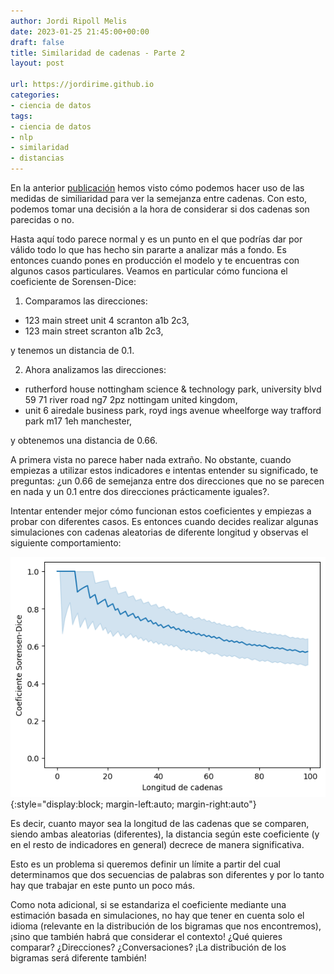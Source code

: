```yaml
---
author: Jordi Ripoll Melis
date: 2023-01-25 21:45:00+00:00
draft: false
title: Similaridad de cadenas - Parte 2
layout: post

url: https://jordirime.github.io
categories:
- ciencia de datos
tags:
- ciencia de datos
- nlp
- similaridad
- distancias
---
```


En la anterior [publicación](https://jordirime.github.io/2023-01-25-string-similarity-part1/) hemos visto cómo podemos hacer uso de las medidas de similiaridad para ver la semejanza entre cadenas. Con esto, podemos tomar una decisión a la hora de considerar si dos cadenas son parecidas o no.

Hasta aquí todo parece normal y es un punto en el que podrías dar por válido todo lo que has hecho sin pararte a analizar más a fondo. Es entonces cuando pones en producción el modelo y te encuentras con algunos casos particulares. Veamos en particular cómo funciona el coeficiente de Sorensen-Dice:

1. Comparamos las direcciones:

* 123 main street unit 4 scranton a1b 2c3,
* 123 main street scranton a1b 2c3,

y tenemos un distancia de 0.1.

2. Ahora analizamos las direcciones:

* rutherford house nottingham science & technology park, university blvd 59 71 river road  ng7 2pz nottingam united kingdom,
* unit 6 airedale business park, royd ings avenue wheelforge way trafford park m17 1eh manchester,

y obtenemos una distancia de 0.66.

A primera vista no parece haber nada extraño. No obstante, cuando empiezas a utilizar estos indicadores e intentas entender su significado, te preguntas: ¿un 0.66 de semejanza entre dos direcciones que no se parecen en nada y un 0.1 entre dos direcciones prácticamente iguales?. 

Intentar entender mejor cómo funcionan estos coeficientes y empiezas a probar con diferentes casos. Es entonces cuando decides realizar algunas simulaciones con cadenas aleatorias de diferente longitud y observas el siguiente comportamiento:

![Coeficiente de Sorensen-Dice en función de la longitud de las palabras](/assets/img/sorensen_dice_estimator.png){:style="display:block; margin-left:auto; margin-right:auto"}

Es decir, cuanto mayor sea la longitud de las cadenas que se comparen, siendo ambas aleatorias (diferentes), la distancia según este coeficiente (y en el resto de indicadores en general) decrece de manera significativa.

Esto es un problema si queremos definir un límite a partir del cual determinamos que dos secuencias de palabras son diferentes y por lo tanto hay que trabajar en este punto un poco más.

Como nota adicional, si se estandariza el coeficiente mediante una estimación basada en simulaciones, no hay que tener en cuenta solo el idioma (relevante en la distribución de los bigramas que nos encontremos), ¡sino que también habrá que considerar el contexto! ¿Qué quieres comparar? ¿Direcciones? ¿Conversaciones? ¡La distribución de los bigramas será diferente también!
